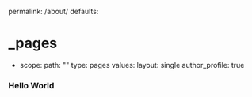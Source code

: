 permalink: /about/
defaults:
  # _pages
  - scope:
      path: ""
      type: pages
    values:
      layout: single
      author_profile: true


### Hello World
